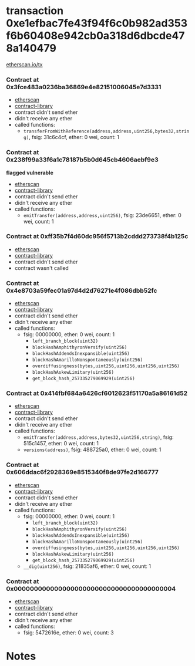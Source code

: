 # transaction 0xe1efbac7fe43f94f6c0b982ad353f6b60408e942cb0a318d6dbcde478a140479

[etherscan.io/tx](https://etherscan.io/tx/0xe1efbac7fe43f94f6c0b982ad353f6b60408e942cb0a318d6dbcde478a140479)


### Contract at 0x3fce483a0236ba36869e4e82151006045e7d3331

* [etherscan](https://etherscan.io/address/0x3fce483a0236ba36869e4e82151006045e7d3331)
* [contract-library](https://contract-library.com/contracts/Ethereum/3fce483a0236ba36869e4e82151006045e7d3331)
* contract didn't send ether
* didn't receive any ether
* called functions:
    * `transferFromWithReference(address,address,uint256,bytes32,string)`, fsig: 31c6c4cf, ether: 0 wei, count: 1


### Contract at 0x238f99a33f6a1c78187b5b0d645cb4606aebf9e3

**flagged vulnerable**

* [etherscan](https://etherscan.io/address/0x238f99a33f6a1c78187b5b0d645cb4606aebf9e3)
* [contract-library](https://contract-library.com/contracts/Ethereum/238f99a33f6a1c78187b5b0d645cb4606aebf9e3)
* contract didn't send ether
* didn't receive any ether
* called functions:
    * `emitTransfer(address,address,uint256)`, fsig: 23de6651, ether: 0 wei, count: 1


### Contract at 0xff35b7f4d60dc956f5713b2cddd273738f4b125c

* [etherscan](https://etherscan.io/address/0xff35b7f4d60dc956f5713b2cddd273738f4b125c)
* [contract-library](https://contract-library.com/contracts/Ethereum/ff35b7f4d60dc956f5713b2cddd273738f4b125c)
* contract didn't send ether
* contract wasn't called


### Contract at 0x4e8703a59fec01a97d4d2d76271e4f086dbb52fc

* [etherscan](https://etherscan.io/address/0x4e8703a59fec01a97d4d2d76271e4f086dbb52fc)
* [contract-library](https://contract-library.com/contracts/Ethereum/4e8703a59fec01a97d4d2d76271e4f086dbb52fc)
* contract didn't send ether
* didn't receive any ether
* called functions:
    * fsig: 00000000, ether: 0 wei, count: 1
        * `left_branch_block(uint32)`
        * `blockHashAmphithyronVersify(uint256)`
        * `blockHashAddendsInexpansible(uint256)`
        * `blockHashAmarilloNonspontaneously(uint256)`
        * `overdiffusingness(bytes,uint256,uint256,uint256,uint256)`
        * `blockHashAskewLimitary(uint256)`
        * `get_block_hash_257335279069929(uint256)`


### Contract at 0x414fbf684a6426cf6012623f51170a5a86161d52

* [etherscan](https://etherscan.io/address/0x414fbf684a6426cf6012623f51170a5a86161d52)
* [contract-library](https://contract-library.com/contracts/Ethereum/414fbf684a6426cf6012623f51170a5a86161d52)
* contract didn't send ether
* didn't receive any ether
* called functions:
    * `emitTransfer(address,address,bytes32,uint256,string)`, fsig: 515c1457, ether: 0 wei, count: 1
    * `versions(address)`, fsig: 488725a0, ether: 0 wei, count: 1


### Contract at 0x606ddac6f2928369e8515340f8de97fe2d166777

* [etherscan](https://etherscan.io/address/0x606ddac6f2928369e8515340f8de97fe2d166777)
* [contract-library](https://contract-library.com/contracts/Ethereum/606ddac6f2928369e8515340f8de97fe2d166777)
* contract didn't send ether
* didn't receive any ether
* called functions:
    * fsig: 00000000, ether: 0 wei, count: 1
        * `left_branch_block(uint32)`
        * `blockHashAmphithyronVersify(uint256)`
        * `blockHashAddendsInexpansible(uint256)`
        * `blockHashAmarilloNonspontaneously(uint256)`
        * `overdiffusingness(bytes,uint256,uint256,uint256,uint256)`
        * `blockHashAskewLimitary(uint256)`
        * `get_block_hash_257335279069929(uint256)`
    * `__dig(uint256)`, fsig: 21835af6, ether: 0 wei, count: 1


### Contract at 0x0000000000000000000000000000000000000004

* [etherscan](https://etherscan.io/address/0x0000000000000000000000000000000000000004)
* [contract-library](https://contract-library.com/contracts/Ethereum/0000000000000000000000000000000000000004)
* contract didn't send ether
* didn't receive any ether
* called functions:
    * fsig: 5472616e, ether: 0 wei, count: 3

# Notes

